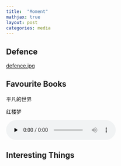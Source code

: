 ```yaml
---
title:  "Moment"
mathjax: true
layout: post
categories: media
---
```


## Defence

[defence.jpg](/defence.jpg)

## Favourite Books

平凡的世界

红楼梦

<audio id="audio" controls="" preload="none">
      <source id="mp3" src="/music.mp3">
</audio>

## Interesting Things



